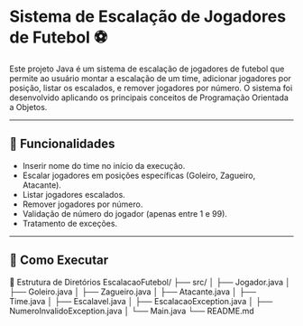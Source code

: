 # Sistema de Escalação de Jogadores de Futebol ⚽

Este projeto Java é um sistema de escalação de jogadores de futebol que permite ao usuário montar a escalação de um time, adicionar jogadores por posição, listar os escalados, e remover jogadores por número. O sistema foi desenvolvido aplicando os principais conceitos de Programação Orientada a Objetos.

---

## 📌 Funcionalidades

- Inserir nome do time no início da execução.
- Escalar jogadores em posições específicas (Goleiro, Zagueiro, Atacante).
- Listar jogadores escalados.
- Remover jogadores por número.
- Validação de número do jogador (apenas entre 1 e 99).
- Tratamento de exceções.

---

## 🚀 Como Executar



🧱 Estrutura de Diretórios
EscalacaoFutebol/
├── src/
│   ├── Jogador.java
│   ├── Goleiro.java
│   ├── Zagueiro.java
│   ├── Atacante.java
│   ├── Time.java
│   ├── Escalavel.java
│   ├── EscalacaoException.java
│   ├── NumeroInvalidoException.java
│   └── Main.java
└── README.md




